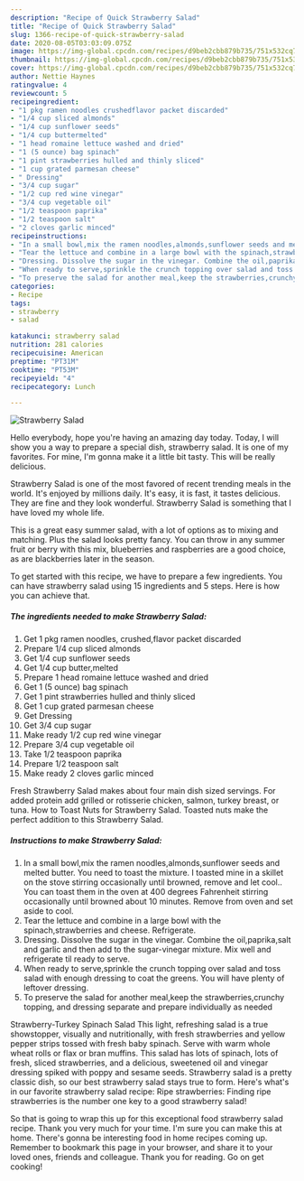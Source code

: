 ```yaml
---
description: "Recipe of Quick Strawberry Salad"
title: "Recipe of Quick Strawberry Salad"
slug: 1366-recipe-of-quick-strawberry-salad
date: 2020-08-05T03:03:09.075Z
image: https://img-global.cpcdn.com/recipes/d9beb2cbb879b735/751x532cq70/strawberry-salad-recipe-main-photo.jpg
thumbnail: https://img-global.cpcdn.com/recipes/d9beb2cbb879b735/751x532cq70/strawberry-salad-recipe-main-photo.jpg
cover: https://img-global.cpcdn.com/recipes/d9beb2cbb879b735/751x532cq70/strawberry-salad-recipe-main-photo.jpg
author: Nettie Haynes
ratingvalue: 4
reviewcount: 5
recipeingredient:
- "1 pkg ramen noodles crushedflavor packet discarded"
- "1/4 cup sliced almonds"
- "1/4 cup sunflower seeds"
- "1/4 cup buttermelted"
- "1 head romaine lettuce washed and dried"
- "1 (5 ounce) bag spinach"
- "1 pint strawberries hulled and thinly sliced"
- "1 cup grated parmesan cheese"
- " Dressing"
- "3/4 cup sugar"
- "1/2 cup red wine vinegar"
- "3/4 cup vegetable oil"
- "1/2 teaspoon paprika"
- "1/2 teaspoon salt"
- "2 cloves garlic minced"
recipeinstructions:
- "In a small bowl,mix the ramen noodles,almonds,sunflower seeds and melted butter. You need to toast the mixture. I toasted mine in a skillet on the stove stirring occasionally until browned, remove and let cool.. You can toast them in the oven at 400 degrees Fahrenheit stirring occasionally until browned about 10 minutes. Remove from oven and set aside to cool."
- "Tear the lettuce and combine in a large bowl with the spinach,strawberries and cheese. Refrigerate."
- "Dressing. Dissolve the sugar in the vinegar. Combine the oil,paprika,salt and garlic and then add to the sugar-vinegar mixture. Mix well and refrigerate til ready to serve."
- "When ready to serve,sprinkle the crunch topping over salad and toss salad with enough dressing to coat the greens. You will have plenty of leftover dressing."
- "To preserve the salad for another meal,keep the strawberries,crunchy topping, and dressing separate and prepare individually as needed"
categories:
- Recipe
tags:
- strawberry
- salad

katakunci: strawberry salad 
nutrition: 281 calories
recipecuisine: American
preptime: "PT31M"
cooktime: "PT53M"
recipeyield: "4"
recipecategory: Lunch

---
```



![Strawberry Salad](https://img-global.cpcdn.com/recipes/d9beb2cbb879b735/751x532cq70/strawberry-salad-recipe-main-photo.jpg)

Hello everybody, hope you're having an amazing day today. Today, I will show you a way to prepare a special dish, strawberry salad. It is one of my favorites. For mine, I'm gonna make it a little bit tasty. This will be really delicious.

Strawberry Salad is one of the most favored of recent trending meals in the world. It's enjoyed by millions daily. It's easy, it is fast, it tastes delicious. They are fine and they look wonderful. Strawberry Salad is something that I have loved my whole life.

This is a great easy summer salad, with a lot of options as to mixing and matching. Plus the salad looks pretty fancy. You can throw in any summer fruit or berry with this mix, blueberries and raspberries are a good choice, as are blackberries later in the season.


To get started with this recipe, we have to prepare a few ingredients. You can have strawberry salad using 15 ingredients and 5 steps. Here is how you can achieve that.

<!--inarticleads1-->

##### The ingredients needed to make Strawberry Salad:

1. Get 1 pkg ramen noodles, crushed,flavor packet discarded
1. Prepare 1/4 cup sliced almonds
1. Get 1/4 cup sunflower seeds
1. Get 1/4 cup butter,melted
1. Prepare 1 head romaine lettuce washed and dried
1. Get 1 (5 ounce) bag spinach
1. Get 1 pint strawberries hulled and thinly sliced
1. Get 1 cup grated parmesan cheese
1. Get  Dressing
1. Get 3/4 cup sugar
1. Make ready 1/2 cup red wine vinegar
1. Prepare 3/4 cup vegetable oil
1. Take 1/2 teaspoon paprika
1. Prepare 1/2 teaspoon salt
1. Make ready 2 cloves garlic minced


Fresh Strawberry Salad makes about four main dish sized servings. For added protein add grilled or rotisserie chicken, salmon, turkey breast, or tuna. How to Toast Nuts for Strawberry Salad. Toasted nuts make the perfect addition to this Strawberry Salad. 

<!--inarticleads2-->

##### Instructions to make Strawberry Salad:

1. In a small bowl,mix the ramen noodles,almonds,sunflower seeds and melted butter. You need to toast the mixture. I toasted mine in a skillet on the stove stirring occasionally until browned, remove and let cool.. You can toast them in the oven at 400 degrees Fahrenheit stirring occasionally until browned about 10 minutes. Remove from oven and set aside to cool.
1. Tear the lettuce and combine in a large bowl with the spinach,strawberries and cheese. Refrigerate.
1. Dressing. Dissolve the sugar in the vinegar. Combine the oil,paprika,salt and garlic and then add to the sugar-vinegar mixture. Mix well and refrigerate til ready to serve.
1. When ready to serve,sprinkle the crunch topping over salad and toss salad with enough dressing to coat the greens. You will have plenty of leftover dressing.
1. To preserve the salad for another meal,keep the strawberries,crunchy topping, and dressing separate and prepare individually as needed


Strawberry-Turkey Spinach Salad This light, refreshing salad is a true showstopper, visually and nutritionally, with fresh strawberries and yellow pepper strips tossed with fresh baby spinach. Serve with warm whole wheat rolls or flax or bran muffins. This salad has lots of spinach, lots of fresh, sliced strawberries, and a delicious, sweetened oil and vinegar dressing spiked with poppy and sesame seeds. Strawberry salad is a pretty classic dish, so our best strawberry salad stays true to form. Here&#39;s what&#39;s in our favorite strawberry salad recipe: Ripe strawberries: Finding ripe strawberries is the number one key to a good strawberry salad! 

So that is going to wrap this up for this exceptional food strawberry salad recipe. Thank you very much for your time. I'm sure you can make this at home. There's gonna be interesting food in home recipes coming up. Remember to bookmark this page in your browser, and share it to your loved ones, friends and colleague. Thank you for reading. Go on get cooking!
